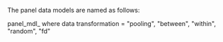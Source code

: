 The panel data models are named as follows:

panel_mdl_<data transformation> where 
data transformation = "pooling", "between", "within", "random", "fd"
  

